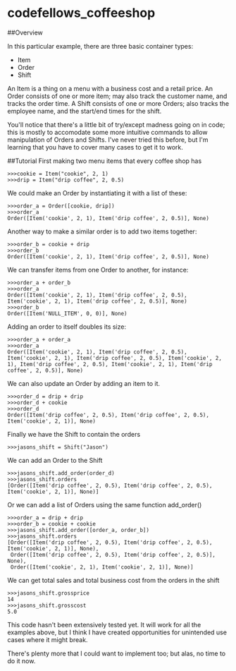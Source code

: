# codefellows_coffeeshop
##Overview

In this particular example, there are three basic container types:
- Item 
- Order
- Shift

An Item is a thing on a menu with a business cost and a retail price.
An Order consists of one or more item; may also track the customer name, and tracks 
the order time.
A Shift consists of one or more Orders; also tracks the employee name, and the start/end 
times for the shift.

You'll notice that there's a little bit of try/except madness going on in code; this is
mostly to accomodate some more intuitive commands to allow manipulation of Orders and Shifts.
I've never tried this before, but I'm learning that you have to cover many cases to get it to work.

##Tutorial
First making two menu items that every coffee shop has
```
>>>cookie = Item("cookie", 2, 1)
>>>drip = Item("drip coffee", 2, 0.5)
```

We could make an Order by instantiating it with a list of these:
```
>>>order_a = Order([cookie, drip])
>>>order_a
Order([Item('cookie', 2, 1), Item('drip coffee', 2, 0.5)], None)
```

Another way to make a similar order is to add two items together:
```
>>>order_b = cookie + drip
>>>order_b
Order([Item('cookie', 2, 1), Item('drip coffee', 2, 0.5)], None)
```

We can transfer items from one Order to another, for instance:
```
>>>order_a + order_b
>>>order_a
Order([Item('cookie', 2, 1), Item('drip coffee', 2, 0.5), Item('cookie', 2, 1), Item('drip coffee', 2, 0.5)], None)
>>>order_b
Order([Item('NULL_ITEM', 0, 0)], None)
```

Adding an order to itself doubles its size:
```
>>>order_a + order_a
>>>order_a
Order([Item('cookie', 2, 1), Item('drip coffee', 2, 0.5), Item('cookie', 2, 1), Item('drip coffee', 2, 0.5), Item('cookie', 2, 1), Item('drip coffee', 2, 0.5), Item('cookie', 2, 1), Item('drip coffee', 2, 0.5)], None)
```

We can also update an Order by adding an item to it.
```
>>>order_d = drip + drip
>>>order_d + cookie
>>>order_d
Order([Item('drip coffee', 2, 0.5), Item('drip coffee', 2, 0.5), Item('cookie', 2, 1)], None)
```

Finally we have the Shift to contain the orders
```
>>>jasons_shift = Shift("Jason")
```

We can add an Order to the Shift
```
>>>jasons_shift.add_order(order_d)
>>>jasons_shift.orders
[Order([Item('drip coffee', 2, 0.5), Item('drip coffee', 2, 0.5), Item('cookie', 2, 1)], None)]
```

Or we can add a list of Orders using the same function add_order()
```
>>>order_a = drip + drip
>>>order_b = cookie + cookie
>>>jasons_shift.add_order([order_a, order_b])
>>>jasons_shift.orders
[Order([Item('drip coffee', 2, 0.5), Item('drip coffee', 2, 0.5), Item('cookie', 2, 1)], None),
 Order([Item('drip coffee', 2, 0.5), Item('drip coffee', 2, 0.5)], None),
 Order([Item('cookie', 2, 1), Item('cookie', 2, 1)], None)]
```

We can get total sales and total business cost from the orders in the shift
```
>>>jasons_shift.grossprice
14
>>>jasons_shift.grosscost
5.0
```

This code hasn't been extensively tested yet. It will work for all the examples
above, but I think I have created opportunities for unintended use cases where 
it might break.

There's plenty more that I could want to implement too; but alas, no time 
to do it now.

